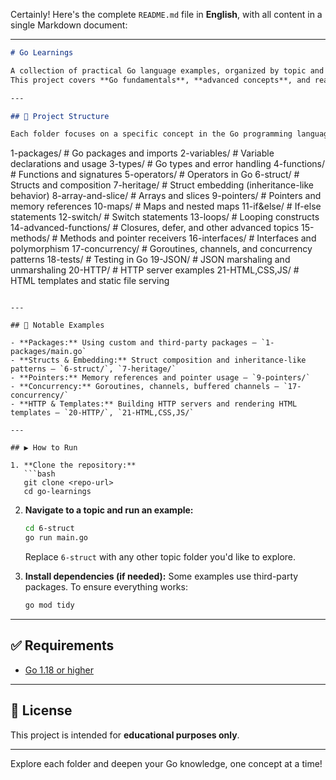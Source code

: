Certainly! Here's the complete `README.md` file in **English**, with all content in a single Markdown document:

---

```markdown
# Go Learnings

A collection of practical Go language examples, organized by topic and feature.  
This project covers **Go fundamentals**, **advanced concepts**, and real-world **applications**, including **HTTP servers** and **HTML/CSS/JS integration**.

---

## 📁 Project Structure

Each folder focuses on a specific concept in the Go programming language:
```

1-packages/ # Go packages and imports
2-variables/ # Variable declarations and usage
3-types/ # Go types and error handling
4-functions/ # Functions and signatures
5-operators/ # Operators in Go
6-struct/ # Structs and composition
7-heritage/ # Struct embedding (inheritance-like behavior)
8-array-and-slice/ # Arrays and slices
9-pointers/ # Pointers and memory references
10-maps/ # Maps and nested maps
11-if\&else/ # If-else statements
12-switch/ # Switch statements
13-loops/ # Looping constructs
14-advanced-functions/ # Closures, defer, and other advanced topics
15-methods/ # Methods and pointer receivers
16-interfaces/ # Interfaces and polymorphism
17-concurrency/ # Goroutines, channels, and concurrency patterns
18-tests/ # Testing in Go
19-JSON/ # JSON marshaling and unmarshaling
20-HTTP/ # HTTP server examples
21-HTML,CSS,JS/ # HTML templates and static file serving

````

---

## 🚀 Notable Examples

- **Packages:** Using custom and third-party packages — `1-packages/main.go`
- **Structs & Embedding:** Struct composition and inheritance-like patterns — `6-struct/`, `7-heritage/`
- **Pointers:** Memory references and pointer usage — `9-pointers/`
- **Concurrency:** Goroutines, channels, buffered channels — `17-concurrency/`
- **HTTP & Templates:** Building HTTP servers and rendering HTML templates — `20-HTTP/`, `21-HTML,CSS,JS/`

---

## ▶️ How to Run

1. **Clone the repository:**
   ```bash
   git clone <repo-url>
   cd go-learnings
````

2. **Navigate to a topic and run an example:**

   ```bash
   cd 6-struct
   go run main.go
   ```

   Replace `6-struct` with any other topic folder you'd like to explore.

3. **Install dependencies (if needed):**
   Some examples use third-party packages. To ensure everything works:

   ```bash
   go mod tidy
   ```

---

## ✅ Requirements

- [Go 1.18 or higher](https://go.dev/dl/)

---

## 📄 License

This project is intended for **educational purposes only**.

---

Explore each folder and deepen your Go knowledge, one concept at a time!
